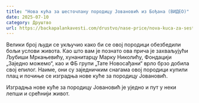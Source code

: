 ```yaml
---
title: "Нова кућа за шесточлану породицу Јовановић из Бођана (ВИДЕО)"
date: 2025-07-10
category: Друштво
url: https://backapalankavesti.com/drustvo/nase-price/nova-kuca-za-sestoclanu-porodicu-jovanovic-iz-bodjana-video/
---
```


Велики број људи се укључио како би се овој породици обезбедили бољи услови живота. Као што вам је познато ова прича је захваљујући Љубиши Мркањевићу, хунанитарцу Марку Николићу, Фондацији „Заједно можемо“, као и ФБ групи „Тате Новосађани“ врло брзо добила свој епилог. Наиме, они су заједничким снагама овој породици купили плац и почиње се изградња нове куће за породицу Јовановић.

Изградња нове куће за породицу Јовановић је уједно и пут у неки лепши и срећнији живот.
